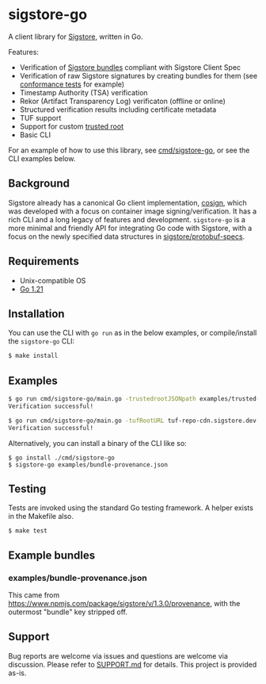 # sigstore-go

A client library for [Sigstore](https://www.sigstore.dev/), written in Go.

Features:
- Verification of [Sigstore bundles](https://github.com/sigstore/protobuf-specs/blob/main/protos/sigstore_bundle.proto) compliant with Sigstore Client Spec
- Verification of raw Sigstore signatures by creating bundles for them (see [conformance tests](cmd/conformance/main.go) for example)
- Timestamp Authority (TSA) verification
- Rekor (Artifact Transparency Log) verificaton (offline or online)
- Structured verification results including certificate metadata
- TUF support
- Support for custom [trusted root](https://github.com/sigstore/protobuf-specs/blob/main/protos/sigstore_trustroot.proto)
- Basic CLI

For an example of how to use this library, see [cmd/sigstore-go](./cmd/sigstore-go/main.go), or see the CLI examples below.

## Background

Sigstore already has a canonical Go client implementation, [cosign](https://github.com/sigstore/cosign), which was developed with a focus on container image signing/verification. It has a rich CLI and a long legacy of features and development. `sigstore-go` is a more minimal and friendly API for integrating Go code with Sigstore, with a focus on the newly specified data structures in [sigstore/protobuf-specs](https://github.com/sigstore/protobuf-specs).

## Requirements

- Unix-compatible OS
- [Go 1.21](https://go.dev/doc/install)

## Installation

You can use the CLI with `go run` as in the below examples, or compile/install the `sigstore-go` CLI:

```bash
$ make install
```
## Examples

```bash
$ go run cmd/sigstore-go/main.go -trustedrootJSONpath examples/trusted-root-public-good.json examples/bundle-provenance.json
Verification successful!
```

```bash
$ go run cmd/sigstore-go/main.go -tufRootURL tuf-repo-cdn.sigstore.dev examples/bundle-provenance.json
Verification successful!
```

Alternatively, you can install a binary of the CLI like so:

```shell
$ go install ./cmd/sigstore-go
$ sigstore-go examples/bundle-provenance.json
```

## Testing

Tests are invoked using the standard Go testing framework. A helper exists in the Makefile also.

```shell
$ make test
```

## Example bundles

### examples/bundle-provenance.json

This came from https://www.npmjs.com/package/sigstore/v/1.3.0/provenance, with the outermost "bundle" key stripped off.

## Support

Bug reports are welcome via issues and questions are welcome via discussion. Please refer to [SUPPORT.md](./SUPPORT.md) for details.
This project is provided as-is.

